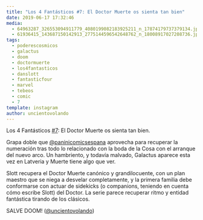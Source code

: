 ```yaml
---
title: "Los 4 Fantásticos #7: El Doctor Muerte os sienta tan bien"
date: 2019-06-17 17:32:46
media: 
  - 64963287_326553094911779_4080199082183925211_n_17874179737379134.jpg
  - 61936415_143687150142913_2775144596542648762_n_18008917027208736.jpg
tags: 
  - poderescosmicos
  - galactus
  - doom
  - doctormuerte
  - los4fantasticos
  - danslott
  - fantasticfour
  - marvel
  - tebeos
  - comic
  - 7
template: instagram
author: uncientovolando
---
```


Los 4 Fantásticos [#7](/tags/7): El Doctor Muerte os sienta tan bien.

Grapa doble que [@paninicomicsespana](https://instagram.com/paninicomicsespana) aprovecha para recuperar la numeración tras todo lo relacionado con la boda de la Cosa con el arranque del nuevo arco. Un hambriento, y todavía malvado, Galactus aparece esta vez en Latveria y Muerte tiene algo que ver.

Slott recupera el Doctor Muerte canónico y grandilocuente, con un plan maestro que se niega a desvelar completamente, y la primera familia debe conformarse con actuar de sidekicks (o companions, teniendo en cuenta cómo escribe Slott) del Doctor.
La serie parece recuperar ritmo y entidad fantástica tirando de los clásicos.

SALVE DOOM! ([@uncientovolando](https://instagram.com/uncientovolando))
